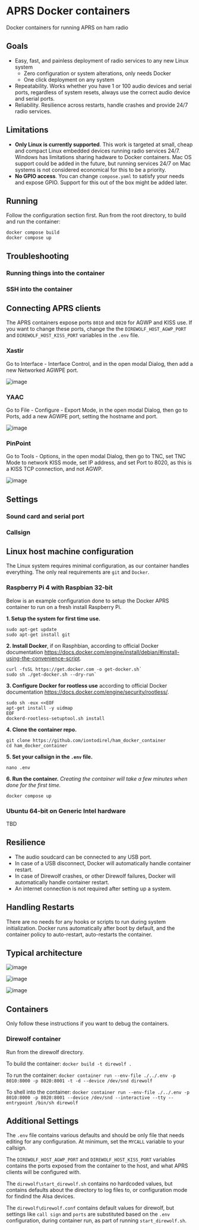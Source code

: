 # APRS Docker containers

Docker containers for running APRS on ham radio

## Goals

- Easy, fast, and painless deployment of radio services to any new Linux system
  - Zero configuration or system alterations, only needs Docker
  - One click deployment on any system
- Repeatability. Works whether you have 1 or 100 audio devices and serial ports, regardless of system resets, always use the correct audio device and serial ports.
- Reliability. Resilience across restarts, handle crashes and provide 24/7 radio services.


## Limitations

- **Only Linux is currently supported**. This work is targeted at small, cheap and compact Linux embedded devices running radio services 24/7. Windows has limitations sharing hadware to Docker containers. Mac OS support could be added in the future, but running services 24/7 on Mac systems is not considered economical for this to be a priority.
- **No GPIO access**. You can change `compose.yaml` to satisfy your needs and expose GPIO. Support for this out of the box might be added later.

## Running

Follow the configuration section first. Run from the root directory, to build and run the container:

~~~~
docker compose build
docker compose up
~~~~

## Troubleshooting

### Running things into the container
### SSH into the container

## Connecting APRS clients

The APRS containers expose ports `8010` and `8020` for AGWP and KISS use. If you want to change these ports, change the the `DIREWOLF_HOST_AGWP_PORT` and `DIREWOLF_HOST_KISS_PORT` variables in the `.env` file.

### Xastir

Go to Interface - Interface Control, and in the open modal Dialog, then add a new Networked AGWPE port.

![image](https://user-images.githubusercontent.com/30967482/235284143-25f00a58-81ee-4848-a516-8b908d0af504.png)


### YAAC

Go to File - Configure - Export Mode, in the open modal Dialog, then go to Ports, add a new AGWPE port, setting the hostname and port.

![image](https://user-images.githubusercontent.com/30967482/235284000-a2c7125b-9de8-4977-ab19-597b2aa57b35.png)

### PinPoint

Go to Tools - Options, in the open modal Dialog, then go to TNC, set TNC Mode to network KISS mode, set IP address, and set Port to 8020, as this is a KISS TCP connection, and not AGWP.

![image](https://user-images.githubusercontent.com/30967482/235284419-5b581871-4119-466f-bf70-0e30406f9846.png)

## Settings

### Sound card and serial port

### Callsign

## Linux host machine configuration

The Linux system requires minimal configuration, as our container handles everything. The only real requirements are `git` and `Docker`.

### Raspberry Pi 4 with Raspbian 32-bit

Below is an example configuration done to setup the Docker APRS container to run on a fresh install Raspberry Pi.

**1. Setup the system for first time use.**

~~~~
sudo apt-get update
sudo apt-get install git
~~~~

**2. Install Docker**, if on Rasphbian, according to official Docker documentation https://docs.docker.com/engine/install/debian/#install-using-the-convenience-script.

~~~~
curl -fsSL https://get.docker.com -o get-docker.sh`
sudo sh ./get-docker.sh --dry-run`
~~~~

**3. Configure Docker for rootless use** according to official Docker documentation https://docs.docker.com/engine/security/rootless/.

~~~~
sudo sh -eux <<EOF
apt-get install -y uidmap
EOF
dockerd-rootless-setuptool.sh install
~~~~
    
**4. Clone the container repo.**

~~~~
git clone https://github.com/iontodirel/ham_docker_container
cd ham_docker_container
~~~~

**5. Set your callsign in the `.env` file.**

~~~~
nano .env
~~~~

**6. Run the container.** *Creating the container will take a few minutes when done for the first time.*

~~~~
docker compose up
~~~~

### Ubuntu 64-bit on Generic Intel hardware

TBD

## Resilience

- The audio soudcard can be connected to any USB port.
- In case of a USB disconnect, Docker will automatically handle container restart.
- In case of Direwolf crashes, or other Direwolf failures, Docker will automatically handle container restart.
- An internet connection is not required after setting up a system.

## Handling Restarts

There are no needs for any hooks or scripts to run during system initialization. Docker runs automatically after boot by default, and the container policy to auto-restart, auto-restarts the container.

## Typical architecture

![image](https://user-images.githubusercontent.com/30967482/235277013-740799a8-ca05-4f43-8490-08744999b220.png)

![image](https://user-images.githubusercontent.com/30967482/235277032-81deb506-e989-47af-a0c3-cab2234a729b.png)

![image](https://user-images.githubusercontent.com/30967482/235277047-6f01b786-3cd2-4611-a31f-1ba90c5baadc.png)


## Containers

Only follow these instructions if you want to debug the containers.

### Direwolf container

Run from the direwolf directory.

To build the container: `docker build -t direwolf .`

To run the container: `docker container run --env-file ./../.env -p 8010:8000 -p 8020:8001 -t -d --device /dev/snd direwolf`

To shell into the container: `docker container run --env-file ./../.env -p 8010:8000 -p 8020:8001 --device /dev/snd --interactive --tty --entrypoint /bin/sh direwolf`

## Additional Settings

The `.env` file contains various defaults and should be only file that needs editing for any configuration. At minimum, set the `MYCALL` variable to your callsign.

The `DIREWOLF_HOST_AGWP_PORT` and `DIREWOLF_HOST_KISS_PORT` variables contains the ports exposed from the container to the host, and what APRS clients will be configured with.

The `direwolf\start_direwolf.sh` contains no hardcoded values, but contains defaults about the directory to log files to, or configuration mode for findind the Alsa devices.

The `direwolf\direwolf.conf` contains default values for direwolf, but settings like `call sign` and `ports` are substituted based on the `.env` configuration, during container run, as part of running `start_direwolf.sh`.
